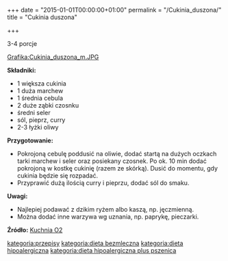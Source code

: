 +++
date = "2015-01-01T00:00:00+01:00"
permalink = "/Cukinia_duszona/"
title = "Cukinia duszona"

+++

3-4 porcje

[Grafika:Cukinia_duszona_m.JPG](/Grafika:Cukinia_duszona_m.JPG "wikilink")

**Składniki:**

-   1 większa cukinia
-   1 duża marchew
-   1 średnia cebula
-   2 duże ząbki czosnku
-   średni seler
-   sól, pieprz, curry
-   2-3 łyżki oliwy

**Przygotowanie:**

-   Pokrojoną cebulę poddusić na oliwie, dodać startą na dużych oczkach tarki marchew i seler oraz posiekany czosnek. Po ok. 10 min dodać pokrojoną w kostkę cukinię (razem ze skórką). Dusić do momentu, gdy cukinia będzie się rozpadać.
-   Przyprawić dużą ilością curry i pieprzu, dodać sól do smaku.

**Uwagi:**

-   Najlepiej podawać z dzikim ryżem albo kaszą, np. jęczmienną.
-   Można dodać inne warzywa wg uznania, np. paprykę, pieczarki.

**Źródło:** [Kuchnia O2](http://kuchnia.o2.pl/przepisy/obiekt_int.php?id_p=13611)

[kategoria:przepisy](/atopedia/kategoria:przepisy "wikilink") [kategoria:dieta bezmleczna](/atopedia/kategoria:dieta_bezmleczna "wikilink") [kategoria:dieta hipoalergiczna](/atopedia/kategoria:dieta_hipoalergiczna "wikilink") [kategoria:dieta hipoalergiczna plus pszenica](/atopedia/kategoria:dieta_hipoalergiczna_plus_pszenica "wikilink")